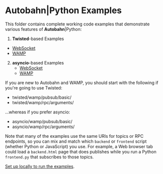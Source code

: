 # Autobahn|Python Examples

This folder contains complete working code examples that demonstrate various features of **Autobahn**|Python:

 1. **Twisted**-based Examples
   * [WebSocket](twisted/websocket/README.md)
   * [WAMP](twisted/wamp/README.md)

2. **asyncio**-based Examples
   * [WebSocket](asyncio/websocket/README.md)
   * [WAMP](asyncio/wamp/README.md)

If you are new to Autobahn and WAMP, you should start with the following if you're going to use Twisted:

 * twisted/wamp/pubsub/basic/
 * twisted/wamp/rpc/arguments/

...whereas if you prefer asyncio:

 * asyncio/wamp/pubsub/basic/
 * asyncio/wamp/rpc/arguments/

Note that many of the examples use the same URIs for topics or RPC endpoints, so you can mix and match which `backend` or `frontend` script (whether Python or JavaScript) you use. For example, a Web browser tab could load a `backend.html` page that does publishes while you run a Python `frontend.py` that subscribes to those topics.

[Set up locally to run the examples](running-the-examples.md).
